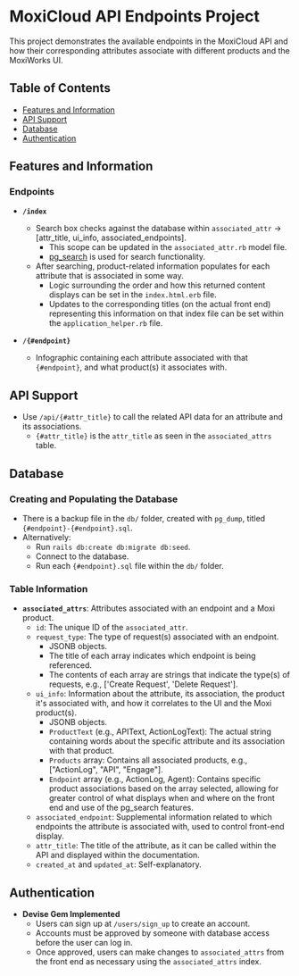 # MoxiCloud API Endpoints Project

This project demonstrates the available endpoints in the MoxiCloud API and how their corresponding attributes associate with different products and the MoxiWorks UI.

## Table of Contents

- [Features and Information](#features-and-information)
- [API Support](#api-support)
- [Database](#database)
- [Authentication](#authentication)

## Features and Information

### Endpoints

- **`/index`**
  - Search box checks against the database within `associated_attr` -> [attr_title, ui_info, associated_endpoints]. 
    - This scope can be updated in the `associated_attr.rb` model file.
    - [pg_search](https://github.com/Casecommons/pg_search) is used for search functionality.
  - After searching, product-related information populates for each attribute that is associated in some way.
    - Logic surrounding the order and how this returned content displays can be set in the `index.html.erb` file.
    - Updates to the corresponding titles (on the actual front end) representing this information on that index file can be set within the `application_helper.rb` file.

- **`/{#endpoint}`**
  - Infographic containing each attribute associated with that `{#endpoint}`, and what product(s) it associates with.

## API Support

- Use `/api/{#attr_title}` to call the related API data for an attribute and its associations.
  - `{#attr_title}` is the `attr_title` as seen in the `associated_attrs` table.

## Database

### Creating and Populating the Database

- There is a backup file in the `db/` folder, created with `pg_dump`, titled `{#endpoint}-{#endpoint}.sql`.
- Alternatively:
  - Run `rails db:create db:migrate db:seed`.
  - Connect to the database.
  - Run each `{#endpoint}.sql` file within the `db/` folder.

### Table Information

- **`associated_attrs`**: Attributes associated with an endpoint and a Moxi product.
  - `id`: The unique ID of the `associated_attr`.
  - `request_type`: The type of request(s) associated with an endpoint.
    - JSONB objects.
    - The title of each array indicates which endpoint is being referenced.
    - The contents of each array are strings that indicate the type(s) of requests, e.g., ['Create Request', 'Delete Request'].
  - `ui_info`: Information about the attribute, its association, the product it's associated with, and how it correlates to the UI and the Moxi product(s).
    - JSONB objects.
    - `ProductText` (e.g., APIText, ActionLogText): The actual string containing words about the specific attribute and its association with that product.
    - `Products` array: Contains all associated products, e.g., ["ActionLog", "API", "Engage"].
    - `Endpoint` array (e.g., ActionLog, Agent): Contains specific product associations based on the array selected, allowing for greater control of what displays when and where on the front end and use of the pg_search features.
  - `associated_endpoint`: Supplemental information related to which endpoints the attribute is associated with, used to control front-end display.
  - `attr_title`: The title of the attribute, as it can be called within the API and displayed within the documentation.
  - `created_at` and `updated_at`: Self-explanatory.

## Authentication

- **Devise Gem Implemented**
  - Users can sign up at `/users/sign_up` to create an account.
  - Accounts must be approved by someone with database access before the user can log in.
  - Once approved, users can make changes to `associated_attrs` from the front end as necessary using the `associated_attrs` index.
